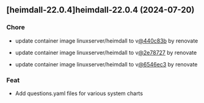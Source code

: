 

## [heimdall-22.0.4]heimdall-22.0.4 (2024-07-20)

### Chore



- update container image linuxserver/heimdall to v[@440c83b](https://github.com/440c83b) by renovate

- update container image linuxserver/heimdall to v[@2e78727](https://github.com/2e78727) by renovate

- update container image linuxserver/heimdall to v[@6546ec3](https://github.com/6546ec3) by renovate

### Feat



- Add questions.yaml files for various system charts